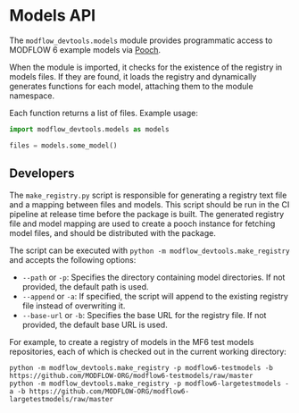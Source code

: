 # Models API

The `modflow_devtools.models` module provides programmatic access to MODFLOW 6 example models via [Pooch](https://www.fatiando.org/pooch/latest/index.html).

When the module is imported, it checks for the existence of the registry in models files. If they are found, it loads the registry and dynamically generates functions for each model, attaching them to the module namespace.

Each function returns a list of files. Example usage:

```python
import modflow_devtools.models as models

files = models.some_model()
```

## Developers

The `make_registry.py` script is responsible for generating a registry text file and a mapping between files and models. This script should be run in the CI pipeline at release time before the package is built. The generated registry file and model mapping are used to create a pooch instance for fetching model files, and should be distributed with the package.

The script can be executed with `python -m modflow_devtools.make_registry` and accepts the following options:

- `--path` or `-p`: Specifies the directory containing model directories. If not provided, the default path is used.
- `--append` or `-a`: If specified, the script will append to the existing registry file instead of overwriting it.
- `--base-url` or `-b`: Specifies the base URL for the registry file. If not provided, the default base URL is used.

For example, to create a registry of models in the MF6 test models repositories, each of which is checked out in the current working directory:

```shell
python -m modflow_devtools.make_registry -p modflow6-testmodels -b https://github.com/MODFLOW-ORG/modflow6-testmodels/raw/master
python -m modflow_devtools.make_registry -p modflow6-largetestmodels -a -b https://github.com/MODFLOW-ORG/modflow6-largetestmodels/raw/master
```